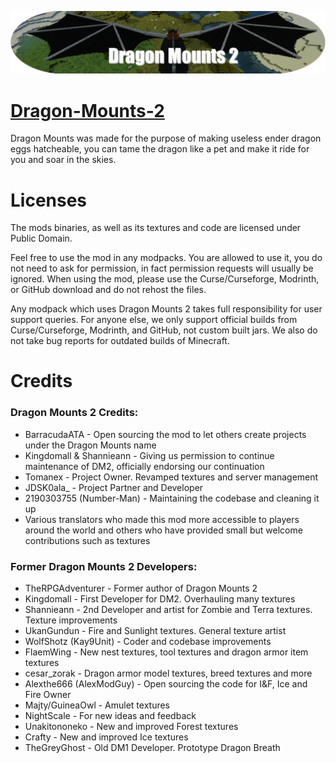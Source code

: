 ![LOGO](src/main/resources/logo.png)

# [Dragon-Mounts-2](https://www.curseforge.com/minecraft/mc-mods/dragon-mounts-2)
Dragon Mounts was made for the purpose of making useless ender dragon eggs hatcheable, you can tame the dragon like a pet and make it ride for you and soar in the skies.
# Licenses
The mods binaries, as well as its textures and code are licensed under Public Domain.

Feel free to use the mod in any modpacks. You are allowed to use it, you do not need to ask for permission, in fact permission requests will usually be ignored. When using the mod, please use the Curse/Curseforge, Modrinth, or GitHub download and do not rehost the files.

Any modpack which uses Dragon Mounts 2 takes full responsibility for user support queries.
For anyone else, we only support official builds from Curse/Curseforge, Modrinth, and GitHub, not custom built jars. We also do not take bug reports for outdated builds of Minecraft.
# Credits
### Dragon Mounts 2 Credits:
- BarracudaATA - Open sourcing the mod to let others create projects under the Dragon Mounts name
- Kingdomall & Shannieann - Giving us permission to continue maintenance of DM2, officially endorsing our continuation
- Tomanex - Project Owner. Revamped textures and server management
- JDSK0ala_ - Project Partner and Developer
- 2190303755 (Number-Man) - Maintaining the codebase and cleaning it up
- Various translators who made this mod more accessible to players around the world and others who have provided small but welcome contributions such as textures

### Former Dragon Mounts 2 Developers:
- TheRPGAdventurer - Former author of Dragon Mounts 2
- Kingdomall - First Developer for DM2. Overhauling many textures
- Shannieann - 2nd Developer and artist for Zombie and Terra textures. Texture improvements
- UkanGundun - Fire and Sunlight textures. General texture artist
- WolfShotz (Kay9Unit) - Coder and codebase improvements
- FlaemWing - New nest textures, tool textures and dragon armor item textures
- cesar_zorak - Dragon armor model textures, breed textures and more
- Alexthe666 (AlexModGuy) - Open sourcing the code for I&F, Ice and Fire Owner
- Majty/GuineaOwl - Amulet textures
- NightScale - For new ideas and feedback
- Unakitononeko - New and improved Forest textures
- Crafty - New and improved Ice textures
- TheGreyGhost - Old DM1 Developer. Prototype Dragon Breath
